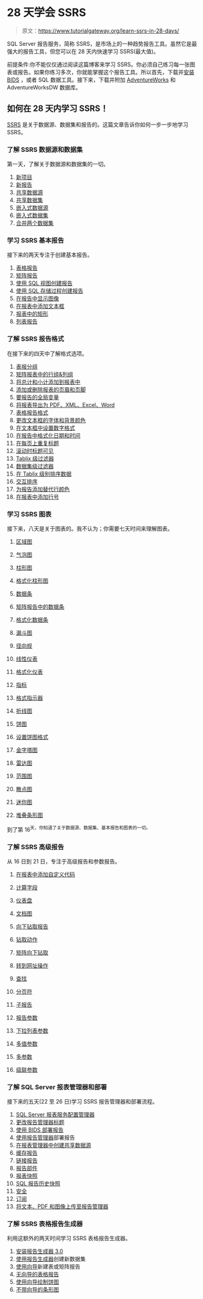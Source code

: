 # 28 天学会 SSRS

> 原文：<https://www.tutorialgateway.org/learn-ssrs-in-28-days/>

SQL Server 报告服务，简称 SSRS，是市场上的一种趋势报告工具。虽然它是最强大的报告工具，但您可以在 28 天内快速学习 SSRS(最大值)。

前提条件:你不能仅仅通过阅读这篇博客来学习 SSRS。你必须自己练习每一张图表或报告。如果你练习多次，你就能掌握这个报告工具。所以首先，下载并[安装 BIDS](https://www.tutorialgateway.org/install-sql-server-data-tools/) ，或者 SQL 数据工具。接下来，下载并附加 [AdventureWorks](https://www.tutorialgateway.org/download-and-install-adventureworks-database/) 和 AdventureWorksDW 数据库。

## 如何在 28 天内学习 SSRS！

[SSRS](https://www.tutorialgateway.org/ssrs/) 是关于数据源、数据集和报告的。这篇文章告诉你如何一步一步地学习 SSRS。

### 了解 SSRS 数据源和数据集

第一天，了解关于数据源和数据集的一切。

1.  [新项目](https://www.tutorialgateway.org/create-new-project-in-ssrs/)
2.  [新报告](https://www.tutorialgateway.org/create-a-new-report-in-ssrs/)
3.  [共享数据源](https://www.tutorialgateway.org/ssrs-shared-data-source/)
4.  [共享数据集](https://www.tutorialgateway.org/shared-dataset-in-ssrs/)
5.  [嵌入式数据源](https://www.tutorialgateway.org/embedded-data-source-in-ssrs/)
6.  [嵌入式数据集](https://www.tutorialgateway.org/embedded-dataset-in-ssrs/)
7.  [合并两个数据集](https://www.tutorialgateway.org/ssrs-lookup-function/)

### 学习 SSRS 基本报告

接下来的两天专注于创建基本报告。

1.  [表格报告](https://www.tutorialgateway.org/ssrs-table-report/)
2.  [矩阵报告](https://www.tutorialgateway.org/ssrs-matrix-report/)
3.  [使用 SQL 视图创建报告](https://www.tutorialgateway.org/create-ssrs-report-using-views/)
4.  [使用 SQL 存储过程创建报告](https://www.tutorialgateway.org/create-ssrs-report-using-stored-procedure/)
5.  [在报告中显示图像](https://www.tutorialgateway.org/display-image-in-ssrs-report/)
6.  [在报表中添加文本框](https://www.tutorialgateway.org/add-textbox-to-ssrs-report/)
7.  [报表中的矩形](https://www.tutorialgateway.org/add-rectangle-to-ssrs-report/)
8.  [列表报告](https://www.tutorialgateway.org/create-a-list-report-in-ssrs/)

### 了解 SSRS 报告格式

在接下来的四天中了解格式选项。

1.  [表报分组](https://www.tutorialgateway.org/ssrs-grouping-in-table-reports/)
2.  [矩阵报表中的行组&列组](https://www.tutorialgateway.org/grouping-in-ssrs-matrix-reports/)
3.  [将总计和小计添加到报表中](https://www.tutorialgateway.org/add-total-and-subtotal-to-ssrs-report/)
4.  [添加或删除报表的页眉和页脚](https://www.tutorialgateway.org/add-headers-and-footers-to-ssrs-report/)
5.  [要报告的全局变量](https://www.tutorialgateway.org/global-references-in-ssrs/)
6.  [将报表导出为 PDF、XML、Excel、Word](https://www.tutorialgateway.org/export-ssrs-report/)
7.  [表格报告格式](https://www.tutorialgateway.org/format-table-report-in-ssrs/)
8.  [更改文本框的字体和背景颜色](https://www.tutorialgateway.org/format-fonts-and-background-of-a-textbox-in-ssrs/)
9.  [在文本框中设置数字格式](https://www.tutorialgateway.org/format-numbers-in-ssrs/)
10.  [在报告中格式化日期和时间](https://www.tutorialgateway.org/format-date-and-time-in-ssrs-report/)
11.  [在每页上重复标题](https://www.tutorialgateway.org/repeat-headers-on-each-page-in-ssrs/)
12.  [滚动时标题可见](https://www.tutorialgateway.org/keep-headers-visible-while-scrolling-in-ssrs/)
13.  [Tablix 级过滤器](https://www.tutorialgateway.org/filters-at-tablix-level-in-ssrs/)
14.  [数据集级过滤器](https://www.tutorialgateway.org/filters-at-dataset-level-in-ssrs/)
15.  [在 Tablix 级别排序数据](https://www.tutorialgateway.org/sorting-in-ssrs-2014/)
16.  [交互排序](https://www.tutorialgateway.org/ssrs-interactive-sort/)
17.  [为报告添加替代行颜色](https://www.tutorialgateway.org/add-alternative-row-color-to-ssrs-report/)
18.  [在报表中添加行号](https://www.tutorialgateway.org/add-row-numbers-to-ssrs-report/)

### 学习 SSRS 图表

接下来，八天是关于图表的。我不认为；你需要七天时间来理解图表。

1.  [区域图](https://www.tutorialgateway.org/area-chart-in-ssrs/)
2.  [气泡图](https://www.tutorialgateway.org/bubble-chart-in-ssrs/)
3.  [柱形图](https://www.tutorialgateway.org/column-chart-in-ssrs/)
4.  [格式化柱形图](https://www.tutorialgateway.org/formatting-column-chart-in-ssrs/)
5.  [数据条](https://www.tutorialgateway.org/data-bars-in-ssrs/)
6.  [矩阵报告中的数据条](https://www.tutorialgateway.org/data-bars-in-ssrs-matrix-reports/)
7.  [格式化数据条](https://www.tutorialgateway.org/formatting-data-bars-in-ssrs/)
8.  [漏斗图](https://www.tutorialgateway.org/funnel-chart-in-ssrs/)
9.  [径向规](https://www.tutorialgateway.org/gauges-in-ssrs/)
10.  [线性仪表](https://www.tutorialgateway.org/linear-gauges-in-ssrs/)
11.  [格式化仪表](https://www.tutorialgateway.org/formatting-gauges-in-ssrs/)

1.  [指标](https://www.tutorialgateway.org/indicators-in-ssrs/)
2.  [格式指示器](https://www.tutorialgateway.org/format-indicators-in-ssrs/)
3.  [折线图](https://www.tutorialgateway.org/line-chart-in-ssrs/)
4.  [饼图](https://www.tutorialgateway.org/pie-chart-in-ssrs/)
5.  [设置饼图格式](https://www.tutorialgateway.org/formatting-pie-chart-in-ssrs/)
6.  [金字塔图](https://www.tutorialgateway.org/pyramid-chart-in-ssrs/)
7.  [雷达图](https://www.tutorialgateway.org/radar-chart-in-ssrs/)
8.  [范围图](https://www.tutorialgateway.org/range-chart-in-ssrs/)
9.  [散点图](https://www.tutorialgateway.org/scatter-plot-in-ssrs/)
10.  [迷你图](https://www.tutorialgateway.org/sparkline-in-ssrs/)
11.  [堆叠条形图](https://www.tutorialgateway.org/stacked-bar-chart-in-ssrs/)

到了第 16<sup>天，你知道了关于数据源、数据集、基本报告和图表的一切。</sup>

### 了解 SSRS 高级报告

从 16 日到 21 日，专注于高级报告和参数报告。

1.  [在报表中添加自定义代码](https://www.tutorialgateway.org/custom-code-in-ssrs-report/)
2.  [计算字段](https://www.tutorialgateway.org/calculated-fields-in-ssrs/)
3.  [仪表盘](https://www.tutorialgateway.org/ssrs-dashboard-reports/)
4.  [文档图](https://www.tutorialgateway.org/document-map-in-ssrs/)
5.  [向下钻取报告](https://www.tutorialgateway.org/ssrs-drill-down-report/)
6.  [钻取动作](https://www.tutorialgateway.org/drill-through-reports-in-ssrs/)
7.  [矩阵向下钻取](https://www.tutorialgateway.org/drill-down-matrix-report-in-ssrs/)
8.  [转到网址操作](https://www.tutorialgateway.org/go-to-url-action-in-ssrs/)

1.  [查找](https://www.tutorialgateway.org/ssrs-lookup-function/)
2.  [分页符](https://www.tutorialgateway.org/insert-page-breaks-in-ssrs-report/)
3.  [子报告](https://www.tutorialgateway.org/ssrs-subreports/)
4.  [报告参数](https://www.tutorialgateway.org/ssrs-report-parameters/)
5.  [下拉列表参数](https://www.tutorialgateway.org/drop-down-list-parameters-in-ssrs/)
6.  [多值参数](https://www.tutorialgateway.org/ssrs-multi-value-parameter/)
7.  [多参数](https://www.tutorialgateway.org/multiple-parameters-in-ssrs/)
8.  [级联参数](https://www.tutorialgateway.org/ssrs-cascading-parameters/)

### 了解 SQL Server 报表管理器和部署

接下来的五天(22 至 26 日)学习 SSRS 报告管理器和部署流程。

1.  [SQL Server 报表服务配置管理器](https://www.tutorialgateway.org/sql-server-reporting-services-configuration-manager/)
2.  [更改报告管理器标题](https://www.tutorialgateway.org/change-ssrs-report-manager-title/)
3.  [使用 BIDS 部署报告](https://www.tutorialgateway.org/deploying-reports-in-ssrs/)
4.  [使用报告管理器](https://www.tutorialgateway.org/deploy-ssrs-reports-using-ssrs-report-manager/)部署报告
5.  [在报表管理器中创建共享数据源](https://www.tutorialgateway.org/data-source-in-ssrs-report-manager/)
6.  [缓存报告](https://www.tutorialgateway.org/cached-reports-in-ssrs/)
7.  [链接报告](https://www.tutorialgateway.org/linked-reports-in-ssrs/)
8.  [报告部件](https://www.tutorialgateway.org/report-parts-in-ssrs/)
9.  [报表快照](https://www.tutorialgateway.org/snapshot-in-ssrs/)
10.  [SQL 报告历史快照](https://www.tutorialgateway.org/report-history-snapshot-in-ssrs/)
11.  [安全](https://www.tutorialgateway.org/security-in-ssrs/)
12.  [订阅](https://www.tutorialgateway.org/report-subscription-in-ssrs/)
13.  [将文本、PDF 和图像上传至报告管理器](https://www.tutorialgateway.org/upload-file-to-ssrs-report-manager/)

### 了解 SSRS 表格报告生成器

利用这额外的两天时间学习 SSRS 表格报告生成器。

1.  [安装报告生成器 3.0](https://www.tutorialgateway.org/install-ssrs-report-builder/)
2.  [使用报告生成器](https://www.tutorialgateway.org/create-a-new-dataset-using-ssrs-report-builder-wizard/)创建新数据集
3.  [使用向导](https://www.tutorialgateway.org/create-a-new-report-in-ssrs-report-builder-wizard/)新建表或矩阵报告
4.  [无向导的表格报告](https://www.tutorialgateway.org/create-new-report-in-ssrs-report-builder/)
5.  [使用向导绘制饼图](https://www.tutorialgateway.org/create-pie-chart-in-ssrs-report-builder-wizard/)
6.  [不带向导的条形图](https://www.tutorialgateway.org/create-bar-chart-in-ssrs-report-builder/)